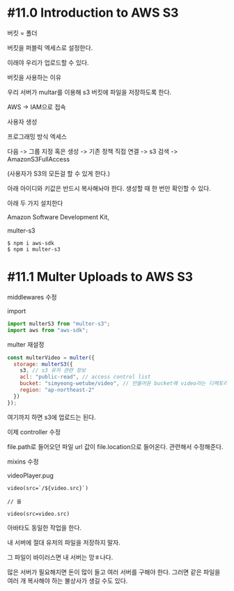 # #11.0 Introduction to AWS S3

버킷 = 폴더

버킷을 퍼블릭 엑세스로 설정한다.

이래야 우리가 업로드할 수 있다.

버킷을 사용하는 이유

우리 서버가 multar를 이용해 s3 버킷에 파일을 저장하도록 한다.

AWS -> IAM으로 접속

사용자 생성

프로그래밍 방식 엑세스

다음 -> 그룹 지정 혹은 생성 -> 기존 정책 직접 연결 -> s3 검색 -> AmazonS3FullAccess

(사용자가 S3의 모든걸 할 수 있게 한다.)

아래 아이디와 키값은 반드시 복사해놔야 한다. 생성할 때 한 번만 확인할 수 있다.

아래 두 가지 설치한다

Amazon Software Development Kit,

multer-s3
```
$ npm i aws-sdk
$ npm i multer-s3
```

# #11.1 Multer Uploads to AWS S3

middlewares 수정

import
```js
import multerS3 from "multer-s3";
import aws from "aws-sdk";
```

multer 재설정

```js
const multerVideo = multer({
  storage: multerS3({
    s3, // s3 유저 관련 정보
    acl: "public-read", // access control list
    bucket: "simyeong-wetube/video", // 만들어둔 bucket에 video라는 디렉토리 생성
    region: "ap-northeast-2"
  })
});
```

여기까지 하면 s3에 업로드는 된다.

이제 controller 수정

file.path로 들어오던 파일 url 값이 file.location으로 들어온다. 관련해서 수정해준다.

mixins 수정

videoPlayer.pug
```pug
video(src=`/${video.src}`)

// 을

video(src=video.src)
```

아바타도 동일한 작업을 한다.

내 서버에 절대 유저의 파일을 저장하지 말자.

그 파일이 바이러스면 내 서버는 망ㅎ나다.

많은 서버가 필요해지면 돈이 많이 들고 여러 서버를 구해야 한다. 그러면 같은 파일을 여러 개 복사해야 하는 불상사가 생길 수도 있다.